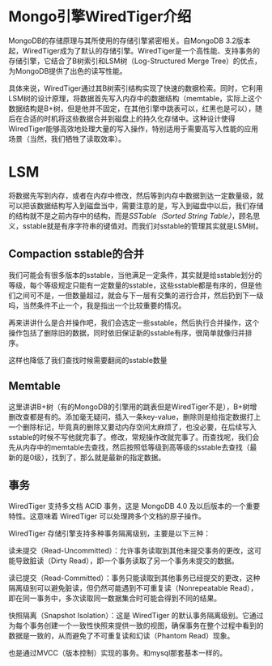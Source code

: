 # Mongo引擎WiredTiger介绍
MongoDB的存储原理与其所使用的存储引擎紧密相关。自MongoDB 3.2版本起，WiredTiger成为了默认的存储引擎。WiredTiger是一个高性能、支持事务的存储引擎，它结合了B树索引和LSM树（Log-Structured Merge Tree）的优点，为MongoDB提供了出色的读写性能。

具体来说，WiredTiger通过其B树索引结构实现了快速的数据检索。同时，它利用LSM树的设计原理，将数据首先写入内存中的数据结构（memtable，实际上这个数据结构是B+树，但是他并不固定，在其他引擎中跳表可以，红黑也是可以），随后在合适的时机将这些数据合并到磁盘上的持久化存储中。这种设计使得WiredTiger能够高效地处理大量的写入操作，特别适用于需要高写入性能的应用场景（当然，我们牺牲了读取效率）。

# LSM
将数据先写到内存，或者在内存中修改，然后等到内存中数据到达一定数量级，就可以把该数据结构写入到磁盘当中，需要注意的是，写入到磁盘中以后，我们存储的结构就不是之前内存中的结构，而是*SSTable（Sorted String Table）*，顾名思义，sstable就是有序字符串的键值对。而我们对sstable的管理其实就是LSM树。
## Compaction sstable的合并
我们可能会有很多版本的sstable，当他满足一定条件，其实就是给sstable划分的等级，每个等级规定只能有一定数量的sstable，这些sstable都是有序的，但是他们之间可不是，一但数量超过，就会与下一层有交集的进行合并，然后扔到下一级吗，当然条件不止一个，我是指出一个比较重要的情况。

再来讲讲什么是合并操作吧，我们会选定一些sstable，然后执行合并操作，这个操作包括了删除旧的数据，同时依旧保证新的sstable有序，很简单就像归并排序。

这样也降低了我们查找时候需要翻阅的sstable数量

## Memtable
这里讲讲B+树（有的MongoDB的引擎用的跳表但是WiredTiger不是），B+树增删改查都是有的。添加毫无疑问，插入一条key-value，删除则是给指定数据打上一个删除标记，毕竟真的删除又要动内存空间太麻烦了，也没必要，在后续写入sstable的时候不写他就完事了。修改，常规操作改就完事了。而查找呢，我们会先从内存中的memtable去查找，然后按照低等级到高等级的sstable去查找（最新的是0级），找到了，那么就是最新的指定数据。

## 事务
WiredTiger 支持多文档 ACID 事务，这是 MongoDB 4.0 及以后版本的一个重要特性。这意味着 WiredTiger 可以处理跨多个文档的原子操作。

WiredTiger 存储引擎支持多种事务隔离级别，主要是以下三种：

读未提交（Read-Uncommitted）：允许事务读取到其他未提交事务的更改，这可能导致脏读（Dirty Read），即一个事务读取了另一个事务未提交的数据。

读已提交（Read-Committed）：事务只能读取到其他事务已经提交的更改，这种隔离级别可以避免脏读，但仍然可能遇到不可重复读（Nonrepeatable Read），即在同一事务中，多次读取同一数据集合时可能会得到不同的结果。

快照隔离（Snapshot Isolation）：这是 WiredTiger 的默认事务隔离级别。它通过为每个事务创建一个一致性快照来提供一致的视图，确保事务在整个过程中看到的数据是一致的，从而避免了不可重复读和幻读（Phantom Read）现象。

也是通过MVCC（版本控制）实现的事务。和mysql那套基本一样的。